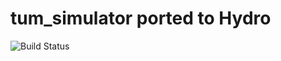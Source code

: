 tum_simulator ported to Hydro
=============
![Build Status](https://api.travis-ci.org/lteacy/tum_simulator.svg?branch=gazebo3)
